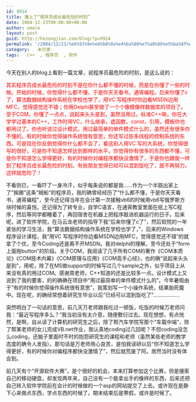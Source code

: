 ```yaml
---
id: 9914
title: 撞上了“程序员成长最危险的时刻”
date: 2004-12-23T00:00:00+00:00
author: omale
layout: post
guid: http://hezongjian.com/blog/?p=9914
permalink: '/2004/12/23/%e6%92%9e%e4%b8%8a%e4%ba%86%e7%a8%8b%e5%ba%8f%e5%91%98%e6%88%90%e9%95%bf%e6%9c%80%e5%8d%b1%e9%99%a9%e7%9a%84%e6%97%b6%e5%88%bb/'
category:   未分类
tags:   C++  , 程序员  , 软件
---
```

今天在别人的blog上看到一篇文章，说程序员最危险的时刻，是这么说的：

<font color=Red>其实程序员成长最危险的时刻不是在你什么都不懂的时候，而是在你懂了一些的时候。开始的时候，你觉得什么都不懂，于是你天天看书，通宵编程。后来你懂了c了，算法数据结构操作系统在学校也学了，用VC 写程序时你边看MSDN边用MFC，觉得感觉还不错；你用Delphi甚至做了一个个像模像样数据库的项目了。至于COM，你懂了一点点，说起来头头是到，虽然没用过。标准C++嘛，你在大学学过基本的C++，工作时用VC，什么继承，虚函数，const，引用，模板你也都用过了。你也听说过设计模式，用过最简单的单件模式什么的，虽然还有很多你不懂的。有的时候你觉得操作系统很有意思，你还写过些多线程的控制系统的东西。可是现在你反倒觉得你什么都不会了，看这别人用VC 写的大系统，你觉得很写的很好，可是你不知道怎样达到那样的水平。你觉得你有很多的东西都不懂，可是你不知道怎么学得更好，有的时候你对编程序都快没激情了，于是你也跟我一样到了程序员成长最危险的时刻。有些朋友觉得已经可以混到饭吃了，就不再努力，这样就危险了！</font>

不看则已，一看吓了一身冷汗，似乎每条说的都是我……作为一个半路出家上了“挨踢”这条“贼船”的程序员，我的确曾经经历了“什么都不懂，于是你天天看书，通宵编程”，至今还记得当年在会计第一次接触vb6的时候用vb6写俄罗斯方块时候的喜悦。还记得为了转专业，自学C语言，在通宵教室里面在纸上写C程序，然后等同学都睡着了，再回宿舍在机器上把程序敲进机器运行的日子。后来呢，进了软件学院，在马云龙老师的指导下我“后来你懂了c了”，然后软院的一年紧张的学习生活，我“算法数据结构操作系统在学校也学了，”，后来的Windows 程序设计课程，我“用VC 写程序时你边看MSDN边用MFC，觉得感觉还不错”的就拿了个优，至今Coding还是离不开MSDN。我对delphi的理解，至今还处于“form上面拖button”的阶段。关于COM，我阅读了几乎所有COM的著作《COM本质论》《COM技术内幕》《COM原理与应用》《COM高手心经》，也的确“说起来头头是到”，用呢，除了在MS做support的时候写过几个sample之外，似乎项目上从来没有真的用过COM。感谢周老师，C++知道的还是比较多一点。设计模式上又说到了我的要害，的的确确在项目中“用过最简单的单件模式什么的”。今年暑假由于“有的时候你觉得操作系统很有意思”，我策划写一个小操作系统，结果胎死腹中。现在呢，的确经常想着研究生毕业以后“已经可以混到饭吃了”………………

突然明白了一句话的意思，前几天万老师跟我吃过一顿饭，吃饭的时候万老师问我：“最近写程序多么？”我当初没有太介意，随便敷衍过去。现在想想，有点恍然，是啊，自从读了计算机的研究生之后，除了帮汽车学院写那个“车载中端”，除了帮某老师的女儿完成VB.net作业，我认真地coding过几回呢？不但coding没怎么coding，还脑子里面时不时的抱怨研究生的课程和老师（虽然某些老师的教学态度的确令人发指）。那句话是万老师用心良苦，是怕我读研以后“你不知道怎么学得更好，有的时候你对编程序都快没激情了”，然后就荒废了阿。居然当时没有体会到。

前几天有个“开源软件大赛”，是个很好的机会，本来打算参加这个比赛，但是搜索自己的移动硬盘，却发现两年来，自己没有一个能拿出手的像样的东西，后来还把自己转入软件学院前在会计的时候做的一个asp的网站提交了上去。或许现在是静下心来做点东西，学点东西的时候了。期末结束后是寒假，或许是时候了。

<font class=diary_poster>